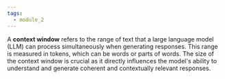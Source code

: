 ```yaml
---
tags:
  - module_2
---
```


A **context window** refers to the range of text that a large language model (LLM) can process simultaneously when generating responses. This range is measured in tokens, which can be words or parts of words. The size of the context window is crucial as it directly influences the model's ability to understand and generate coherent and contextually relevant responses.